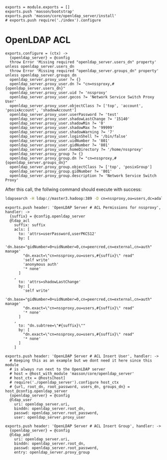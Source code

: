 
    exports = module.exports = []
    exports.push 'masson/bootstrap'
    exports.push 'masson/core/openldap_server/install'
    # exports.push require('./index').configure

# OpenLDAP ACL

    exports.configure = (ctx) ->
      {openldap_server} = @config
      throw Error 'Missing required "openldap_server.users_dn" property' unless openldap_server.users_dn
      throw Error 'Missing required "openldap_server.groups_dn" property' unless openldap_server.groups_dn
      openldap_server.proxy_user ?= {}
      openldap_server.proxy_user.dn ?= "cn=nssproxy,#{openldap_server.users_dn}"
      openldap_server.proxy_user.uid ?= 'nssproxy'
      openldap_server.proxy_user.gecos ?= 'Network Service Switch Proxy User'
      openldap_server.proxy_user.objectClass ?= ['top', 'account', 'posixAccount', 'shadowAccount']
      openldap_server.proxy_user.userPassword ?= 'test'
      openldap_server.proxy_user.shadowLastChange ?= '15140'
      openldap_server.proxy_user.shadowMin ?= '0'
      openldap_server.proxy_user.shadowMax ?= '99999'
      openldap_server.proxy_user.shadowWarning ?= '7'
      openldap_server.proxy_user.loginShell ?= '/bin/false'
      openldap_server.proxy_user.uidNumber ?= '801'
      openldap_server.proxy_user.gidNumber ?= '801'
      openldap_server.proxy_user.homeDirectory ?= '/home/nssproxy'
      openldap_server.proxy_group ?= {}
      openldap_server.proxy_group.dn ?= "cn=nssproxy,#{openldap_server.groups_dn}"
      openldap_server.proxy_group.objectClass ?= ['top', 'posixGroup']
      openldap_server.proxy_group.gidNumber ?= '801'
      openldap_server.proxy_group.description ?= 'Network Service Switch Proxy'

After this call, the follwing command should execute with success:

```bash
ldapsearch -H ldap://master3.hadoop:389 -D cn=nssproxy,ou=users,dc=adaltas,dc=com -w test
```

    exports.push header: 'OpenLDAP Server # ACL Permissions for nssproxy', handler: ->
      {suffix} = @config.openldap_server
      @ldap_acl
        suffix: suffix
        acls: [
          to: 'attrs=userPassword,userPKCS12'
          by: [
            'dn.base="gidNumber=0+uidNumber=0,cn=peercred,cn=external,cn=auth" manage'
            "dn.exact=\"cn=nssproxy,ou=users,#{suffix}\" read"
            'self write'
            'anonymous auth'
            '* none'
          ]
        ,
          to: 'attrs=shadowLastChange'
          by: [
            'self write'
            'dn.base="gidNumber=0+uidNumber=0,cn=peercred,cn=external,cn=auth" manage'
            "dn.exact=\"cn=nssproxy,ou=users,#{suffix}\" read"
            '* none'
          ]
        ,
          to: "dn.subtree=\"#{suffix}\""
          by: [
            "dn.exact=\"cn=nssproxy,ou=users,#{suffix}\" read"
            '* none'
          ]
        ]

    exports.push header: 'OpenLDAP Server # ACL Insert User', handler: ->
      # Keeping this as an example but we dont need it here since this module
      # is always run next to the OpenLDAP server
      # host = @host_with_module 'masson/core/openldap_server'
      # host_ctx = @hosts[host]
      # require('./openldap_server').configure host_ctx
      # {url, root_dn, root_password, users_dn, groups_dn} = host_@config.openldap_server
      {openldap_server} = @config
      @ldap_user
        uri: openldap_server.uri,
        binddn: openldap_server.root_dn,
        passwd: openldap_server.root_password,
        user: openldap_server.proxy_user

    exports.push header: 'OpenLDAP Server # ACL Insert Group', handler: ->
      {openldap_server} = @config
      @ldap_add
        uri: openldap_server.uri,
        binddn: openldap_server.root_dn,
        passwd: openldap_server.root_password,
        entry: openldap_server.proxy_group

      
